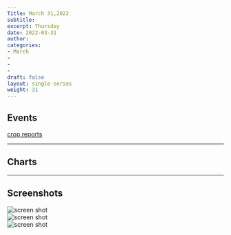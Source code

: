 ```yaml
---
Title: March 31,2022
subtitle: 
excerpt: Thursday
date: 2022-03-31
author:
categories:
- March
-
-
-
draft: false
layout: single-series
weight: 31
---
```



## Events

[crop reports](https://www.nass.usda.gov/Publications/)

---



## Charts
---



## Screenshots



![screen shot](20220331_00029.png)<br>
![screen shot](20220331_00030.png)<br>
![screen shot](20220331_00031.png)<br>